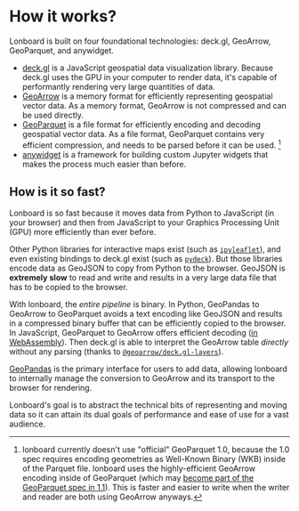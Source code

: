 # How it works?


Lonboard is built on four foundational technologies: deck.gl, GeoArrow, GeoParquet, and anywidget.

- [deck.gl](https://deck.gl/) is a JavaScript geospatial data visualization library. Because deck.gl uses the GPU in your computer to render data, it's capable of performantly rendering very large quantities of data.
- [GeoArrow](https://geoarrow.org/) is a memory format for efficiently representing geospatial vector data. As a memory format, GeoArrow is not compressed and can be used directly.
- [GeoParquet](https://geoparquet.org/) is a file format for efficiently encoding and decoding geospatial vector data. As a file format, GeoParquet contains very efficient compression, and needs to be parsed before it can be used. [^1]
- [anywidget](https://anywidget.dev/) is a framework for building custom Jupyter widgets that makes the process much easier than before.

[^1]: lonboard currently doesn't use "official" GeoParquet 1.0, because the 1.0 spec requires encoding geometries as Well-Known Binary (WKB) inside of the Parquet file. lonboard uses the highly-efficient GeoArrow encoding inside of GeoParquet (which may [become part of the GeoParquet spec in 1.1](https://github.com/opengeospatial/geoparquet/issues/185)). This is faster and easier to write when the writer and reader are both using GeoArrow anyways.

## How is it so fast?

Lonboard is so fast because it moves data from Python to JavaScript (in your browser) and then from JavaScript to your Graphics Processing Unit (GPU) more efficiently than ever before.

Other Python libraries for interactive maps exist (such as [`ipyleaflet`](https://github.com/jupyter-widgets/ipyleaflet)), and even existing bindings to deck.gl exist (such as [`pydeck`](https://pypi.org/project/pydeck/)). But those libraries encode data as GeoJSON to copy from Python to the browser. GeoJSON is **extremely slow** to read and write and results in a very large data file that has to be copied to the browser.

With lonboard, the _entire pipeline_ is binary. In Python, GeoPandas to GeoArrow to GeoParquet avoids a text encoding like GeoJSON and results in a compressed binary buffer that can be efficiently copied to the browser. In JavaScript, GeoParquet to GeoArrow offers efficient decoding ([in WebAssembly](https://github.com/kylebarron/parquet-wasm/)). Then deck.gl is able to interpret the GeoArrow table _directly_ without any parsing (thanks to [`@geoarrow/deck.gl-layers`](https://github.com/geoarrow/deck.gl-layers)).

[GeoPandas](https://geopandas.org/en/stable/) is the primary interface for users to add data, allowing lonboard to internally manage the conversion to GeoArrow and its transport to the browser for rendering.

Lonboard's goal is to abstract the technical bits of representing and moving data so it can attain its dual goals of performance and ease of use for a vast audience.
